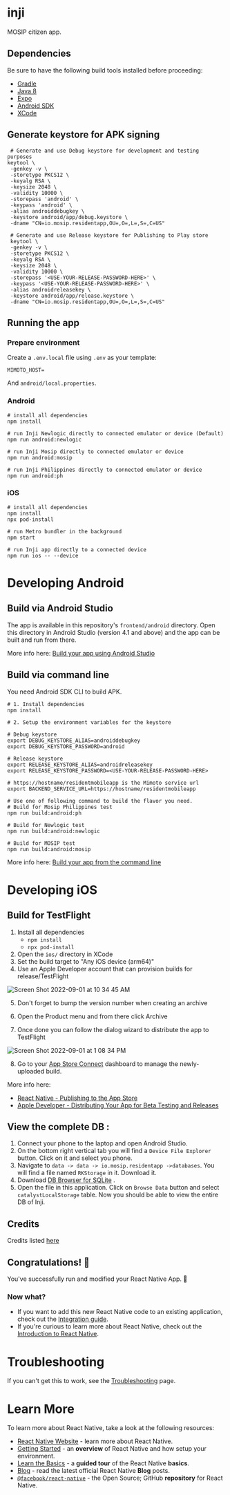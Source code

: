 # inji

MOSIP citizen app.

## Dependencies

Be sure to have the following build tools installed before proceeding:

- [Gradle](https://gradle.org/install/)
- [Java 8](https://www.oracle.com/ph/java/technologies/javase/javase8-archive-downloads.html)
- [Expo](https://docs.expo.dev/get-started/installation/)
- [Android SDK](https://developer.android.com/)
- [XCode](https://developer.apple.com/xcode/)

## Generate keystore for APK signing

```shell
 # Generate and use Debug keystore for development and testing purposes
keytool \
 -genkey -v \
 -storetype PKCS12 \
 -keyalg RSA \
 -keysize 2048 \
 -validity 10000 \
 -storepass 'android' \
 -keypass 'android' \
 -alias androiddebugkey \
 -keystore android/app/debug.keystore \
 -dname "CN=io.mosip.residentapp,OU=,O=,L=,S=,C=US"
```

```shell
 # Generate and use Release keystore for Publishing to Play store
 keytool \
 -genkey -v \
 -storetype PKCS12 \
 -keyalg RSA \
 -keysize 2048 \
 -validity 10000 \
 -storepass '<USE-YOUR-RELEASE-PASSWORD-HERE>' \
 -keypass '<USE-YOUR-RELEASE-PASSWORD-HERE>' \
 -alias androidreleasekey \
 -keystore android/app/release.keystore \
 -dname "CN=io.mosip.residentapp,OU=,O=,L=,S=,C=US"
```

## Running the app

### Prepare environment

Create a `.env.local` file using `.env` as your template:

```
MIMOTO_HOST=
```

And `android/local.properties`.

### Android

```shell
# install all dependencies
npm install

# run Inji Newlogic directly to connected emulator or device (Default)
npm run android:newlogic

# run Inji Mosip directly to connected emulator or device
npm run android:mosip

# run Inji Philippines directly to connected emulator or device
npm run android:ph
```

### iOS

```shell
# install all dependencies
npm install
npx pod-install

# run Metro bundler in the background
npm start

# run Inji app directly to a connected device
npm run ios -- --device
```

# Developing Android

## Build via Android Studio

The app is available in this repository's `frontend/android` directory. Open this directory in Android Studio (version 4.1 and above) and the app can be built and run from there.

More info here: [Build your app using Android Studio](https://developer.android.com/studio/run)

## Build via command line

You need Android SDK CLI to build APK.

```shell
# 1. Install dependencies
npm install

# 2. Setup the environment variables for the keystore

# Debug keystore
export DEBUG_KEYSTORE_ALIAS=androiddebugkey
export DEBUG_KEYSTORE_PASSWORD=android

# Release keystore
export RELEASE_KEYSTORE_ALIAS=androidreleasekey
export RELEASE_KEYSTORE_PASSWORD=<USE-YOUR-RELEASE-PASSWORD-HERE>

# https://hostname/residentmobileapp is the Mimoto service url
export BACKEND_SERVICE_URL=https://hostname/residentmobileapp

# Use one of following command to build the flavor you need.
# Build for Mosip Philippines test
npm run build:android:ph

# Build for Newlogic test
npm run build:android:newlogic

# Build for MOSIP test
npm run build:android:mosip
```

More info here: [Build your app from the command line](https://developer.android.com/studio/build/building-cmdline)

# Developing iOS

## Build for TestFlight

1. Install all dependencies
   - `npm install`
   - `npx pod-install`
2. Open the `ios/` directory in XCode
3. Set the build target to "Any iOS device (arm64)"
4. Use an Apple Developer account that can provision builds for release/TestFlight

![Screen Shot 2022-09-01 at 10 34 45 AM](https://user-images.githubusercontent.com/1631922/187820476-52111665-d6b9-447c-953d-c6451d66b634.png)

5. Don't forget to bump the version number when creating an archive

6. Open the Product menu and from there click Archive

7. Once done you can follow the dialog wizard to distribute the app to TestFlight

![Screen Shot 2022-09-01 at 1 08 34 PM](https://user-images.githubusercontent.com/1631922/187836055-617fbba8-2eca-4ad3-805b-9627b925f0df.png)

8. Go to your [App Store Connect](https://appstoreconnect.apple.com/) dashboard to manage the newly-uploaded build.

More info here:

- [React Native - Publishing to the App Store](https://reactnative.dev/docs/publishing-to-app-store)
- [Apple Developer - Distributing Your App for Beta Testing and Releases](https://developer.apple.com/documentation/xcode/distributing-your-app-for-beta-testing-and-releases)

## View the complete DB :

1. Connect your phone to the laptop and open Android Studio.
2. On the bottom right vertical tab you will find a `Device File Explorer` button. Click on it and select you phone.
3. Navigate to `data -> data -> io.mosip.residentapp ->databases`. You will find a file named `RKStorage` in it. Download it.
4. Download [DB Browser for SQLite](https://sqlitebrowser.org/dl/) .
5. Open the file in this application. Click on `Browse Data` button and select `catalystLocalStorage` table. Now you should be able to view the entire DB of Inji.

## Credits

Credits listed [here](/Credits.md)

## Congratulations! :tada:

You've successfully run and modified your React Native App. :partying_face:

### Now what?

- If you want to add this new React Native code to an existing application, check out the [Integration guide](https://reactnative.dev/docs/integration-with-existing-apps).
- If you're curious to learn more about React Native, check out the [Introduction to React Native](https://reactnative.dev/docs/getting-started).

# Troubleshooting

If you can't get this to work, see the [Troubleshooting](https://reactnative.dev/docs/troubleshooting) page.

# Learn More

To learn more about React Native, take a look at the following resources:

- [React Native Website](https://reactnative.dev) - learn more about React Native.
- [Getting Started](https://reactnative.dev/docs/environment-setup) - an **overview** of React Native and how setup your environment.
- [Learn the Basics](https://reactnative.dev/docs/getting-started) - a **guided tour** of the React Native **basics**.
- [Blog](https://reactnative.dev/blog) - read the latest official React Native **Blog** posts.
- [`@facebook/react-native`](https://github.com/facebook/react-native) - the Open Source; GitHub **repository** for React Native.

